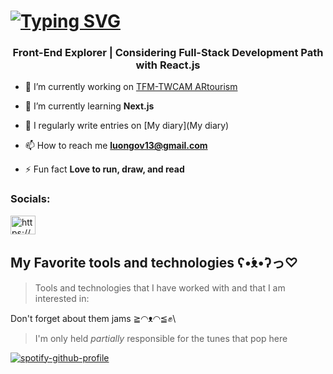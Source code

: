 <h1><a href="https://git.io/typing-svg"><img src="https://readme-typing-svg.demolab.com?font=Fira+Code&weight=600&size=25&pause=1500&color=8511FF&background=A637FF00&center=true&vCenter=true&width=435&lines=%F0%9F%91%8B+Hi%2C+I%E2%80%99m+Benito+R.+Luongo" alt="Typing SVG" /></a></h1>
<h3 align="center">Front-End Explorer | Considering Full-Stack Development Path with React.js</h3>

- 🔭 I’m currently working on [TFM-TWCAM ARtourism](https://github.com/Benluv/TFM-TWCAM)

- 🌱 I’m currently learning **Next.js**

- 📝 I regularly write entries on [My diary](My diary)

- 📫 How to reach me **luongov13@gmail.com**

- ⚡ Fun fact **Love to run, draw, and read**

<h3 align="left">Socials:</h3>
<p align="left">
<a href="https://linkedin.com/in/https://www.linkedin.com/in/benito-luongo-vegas-68530293/" target="blank"><img align="center" src="https://raw.githubusercontent.com/rahuldkjain/github-profile-readme-generator/master/src/images/icons/Social/linked-in-alt.svg" alt="https://www.linkedin.com/in/benito-luongo-vegas-68530293/" height="30" width="40" /></a>
</p>

<h2>My Favorite tools and technologies ʕ•́ᴥ•̀ʔっ♡</h2>
<blockquote>Tools and technologies that I have worked with and that I am interested in:</blockquote>

Don't forget about them jams ≧◠ᴥ◠≦✊\
<blockquote>I'm only held <i>partially</i> responsible for the tunes that pop here</blockquote>

[![spotify-github-profile](https://spotify-github-profile.vercel.app/api/view?uid=12172885624&cover_image=true&theme=novatorem&show_offline=false&background_color=121212&interchange=false&bar_color=53b14f&bar_color_cover=false)](https://spotify-github-profile.vercel.app/api/view?uid=12172885624&redirect=true)

